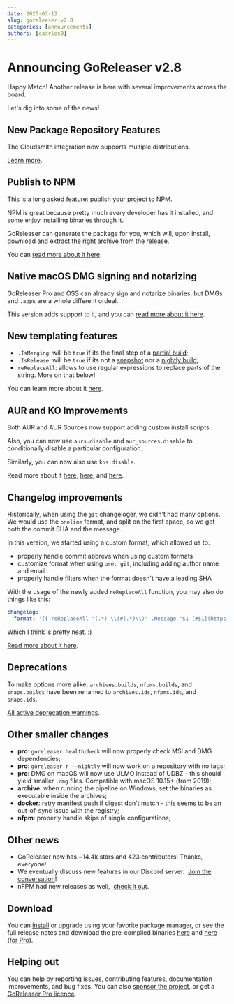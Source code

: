 ```yaml
---
date: 2025-03-12
slug: goreleaser-v2.8
categories: [announcements]
authors: [caarlos0]
---
```


# Announcing GoReleaser v2.8

Happy Match! Another release is here with several improvements across the board.

<!-- more -->

Let's dig into some of the news!

## New Package Repository Features

<!-- md:pro -->

The Cloudsmith integration now supports multiple distributions.

[Learn more][cloudsmith].

## Publish to NPM

<!-- md:pro -->

This is a long asked feature: publish your project to NPM.

NPM is great because pretty much every developer has it installed, and some
enjoy installing binaries through it.

GoReleaser can generate the package for you, which will, upon install, download
and extract the right archive from the release.

You can [read more about it here][npm].

## Native macOS DMG signing and notarizing

<!-- md:pro -->

GoReleaser Pro and OSS can already sign and notarize binaries, but DMGs and
`.app`s are a whole different ordeal.

This version adds support to it, and you can [read more about it here][notary].

## New templating features

<!-- md:pro -->

- `.IsMerging`: will be `true` if its the final step of a
  [partial build][partial];
- `.IsRelease`: will be `true` if its not a [snapshot][snapshot] nor a
  [nightly build][nightly];
- `reReplaceAll`: allows to use regular expressions to replace parts of the
  string. More on that below!

You can learn more about it [here][templates].

## AUR and KO Improvements

Both AUR and AUR Sources now support adding custom install scripts.

Also, you can now use `aurs.disable` and `aur_sources.disable` to conditionally
disable a particular configuration.

Similarly, you can now also use `kos.disable`.

Read more about it [here][aur], [here][aursources], and [here][ko].

## Changelog improvements

Historically, when using the `git` changeloger, we didn't had many options.
We would use the `oneline` format, and split on the first space, so we got both
the commit SHA and the message.

In this version, we started using a custom format, which allowed us to:

- properly handle commit abbrevs when using custom formats
- customize format when using `use: git`, including adding author name and email
- properly handle filters when the format doesn't have a leading SHA

With the usage of the newly added `reReplaceAll` function, you may also do
things like this:

```yaml title=".goreleaser.yaml"
changelog:
  format: '{{ reReplaceAll "(.*) \\(#(.*)\\)" .Message "$1 [#$1](https://my.custom.tracker/issues/$2)" }}'
```

Which I think is pretty neat. :)

[Read more about it here][changelog].

## Deprecations

To make options more alike, `archives.builds`, `nfpms.builds`, and
`snaps.builds` have been renamed to `archives.ids`, `nfpms.ids`, and
`snaps.ids`.

[All active deprecation warnings][deprecations].

## Other smaller changes

- **pro**: `goreleaser healthcheck` will now properly check MSI and DMG
  dependencies;
- **pro**: `goreleaser r --nightly` will now work on a repository with no tags;
- **pro**: DMG on macOS will now use ULMO instead of UDBZ - this should yield
  smaller `.dmg` files. Compatible with macOS 10.15+ (from 2019);
- **archive**: when running the pipeline on Windows, set the binaries as
  executable inside the archives;
- **docker**: retry manifest push if digest don't match - this seems to be an
  out-of-sync issue with the registry;
- **nfpm**: properly handle skips of single configurations;

## Other news

- GoReleaser now has ~14.4k stars and 423 contributors! Thanks, everyone!
- We eventually discuss new features in our Discord server. 
  [Join the conversation][discord]!
- nFPM had new releases as well, 
  [check it out](https://github.com/goreleaser/nfpm/releases).

## Download

You can [install][] or upgrade using your favorite package manager, or see the
full release notes and download the pre-compiled binaries [here][oss-rel] and
[here (for Pro)][pro-rel].

## Helping out

You can help by reporting issues, contributing features, documentation
improvements, and bug fixes.
You can also [sponsor the project](/sponsors), or get a
[GoReleaser Pro licence][pro].

[pro]: https://goreleaser.com/pro
[install]: https://goreleaser.com/install
[pro-rel]: https://github.com/goreleaser/goreleaser-pro/releases/tag/v2.8.0
[oss-rel]: https://github.com/goreleaser/goreleaser/releases/tag/v2.8.0
[discord]: https://goreleaser.com/discord
[npm]: https://goreleaser.com/customization/npm
[ko]: https://goreleaser.com/customization/ko
[aur]: https://goreleaser.com/customization/aur
[aursources]: https://goreleaser.com/customization/aursources
[cloudsmith]: https://goreleaser.com/customization/cloudsmith
[notary]: https://goreleaser.com/customization/notarize/
[changelog]: https://goreleaser.com/customization/changelog
[deprecations]: https://goreleaser.com/deprecations
[partial]: https://goreleaser.com/customization/partial/
[nightly]: https://goreleaser.com/customization/nightlies/
[snapshot]: https://goreleaser.com/customization/snapshots/
[templates]: https://goreleaser.com/customization/templates/
